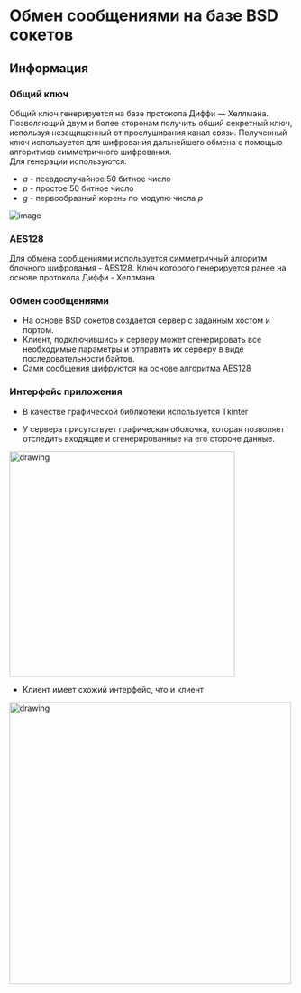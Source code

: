 # Обмен сообщениями на базе BSD сокетов

## Информация
### Общий ключ
Общий ключ генерируется на базе протокола Диффи — Хеллмана.
Позволяющий двум и более сторонам получить общий секретный ключ, используя незащищенный от прослушивания канал связи. 
Полученный ключ используется для шифрования дальнейшего обмена с помощью алгоритмов симметричного шифрования.<br>
Для генерации используются:
* *a* - псевдослучайное 50 битное число
* *p* - простое 50 битное число
* *g* - первообразный корень по модулю числа *p*

![image](https://user-images.githubusercontent.com/88139430/233656615-1fed30a0-2e82-4f2a-8608-e1302e2a5073.png)
### AES128
Для обмена сообщениями используется симметричный алгоритм блочного шифрования - AES128. Ключ которого генерируется ранее на основе протокола Диффи - Хеллмана


### Обмен сообщениями
- На основе BSD сокетов создается сервер с заданным хостом и портом. <br>
- Клиент, подключившись к серверу может сгенерировать все необходимые параметры и отправить их серверу в виде последовательности байтов.
- Сами сообщения шифруются на основе алгоритма AES128


### Интерфейс приложения
- В качестве графической библиотеки используется Tkinter

- У сервера присутствует графическая оболочка, которая позволяет отследить входящие и сгенерированные на его стороне данные.
<img src="https://user-images.githubusercontent.com/88139430/234613476-9ea1bd8e-c3e1-4b21-bc51-1edbdc495da7.png" alt="drawing" width="400"/>


- Клиент имеет схожий интерфейс, что и клиент

<img src="https://user-images.githubusercontent.com/88139430/234613877-c129a548-bd1e-40b7-8ed3-98c16600ad0d.png" alt="drawing" width="500"/>
